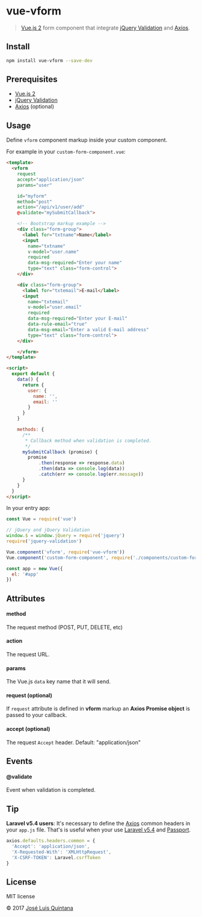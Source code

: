 # vue-vform

> [Vue.js 2](https://vuejs.org/) form component that integrate [jQuery Validation](https://github.com/jquery-validation/jquery-validation) and [Axios](https://github.com/mzabriskie/axios).


## Install

```sh
npm install vue-vform --save-dev
```

## Prerequisites

- [Vue.js 2](https://vuejs.org/)
- [jQuery Validation](https://github.com/jquery-validation/jquery-validation)
- [Axios](https://github.com/mzabriskie/axios) (optional)

## Usage

Define `vform` component markup inside your custom component.

For example in your `custom-form-component.vue`:

```html
<template>
  <vform
    request
    accept="application/json"
    params="user"

    id="myform"
    method="post"
    action="/api/v1/user/add"
    @validate="mySubmitCallback">

    <!-- Bootstrap markup example -->
    <div class="form-group">
      <label for="txtname">Name</label>
      <input
        name="txtname"
        v-model="user.name"
        required
        data-msg-required="Enter your name"
        type="text" class="form-control">
    </div>

    <div class="form-group">
      <label for="txtemail">E-mail</label>
      <input
        name="txtemail"
        v-model="user.email"
        required
        data-msg-required="Enter your E-mail"
        data-rule-email="true"
        data-msg-email="Enter a valid E-mail address"
        type="text" class="form-control">
    </div>

	</vform>
</template>

<script>
  export default {
  	data() {
      return {
      	user: {
          name: '',
          email: ''
        }
      }
    }

  	methods: {
  	  /**
       * Callback method when validation is completed.
       */
      mySubmitCallback (promise) {
        promise
	        .then(response => response.data)
	        .then(data => console.log(data))
	        .catch(err => console.log(err.message))
      }
  	}
  }
</script>
```

In your entry app:

```js
const Vue = require('vue')

// jQuery and jQuery Validation
window.$ = window.jQuery = require('jquery')
require('jquery-validation')

Vue.component('vform', require('vue-vform'))
Vue.component('custom-form-component', require('./components/custom-form-component'))

const app = new Vue({
  el: '#app'
})

```

## Attributes

#### method
The request method (POST, PUT, DELETE, etc)

#### action
The request URL.

#### params

The  Vue.js `data` key name that it will send.

#### request (optional)

If `request` attribute is defined in __vform__ markup an __Axios Promise object__ is passed to your callback.

#### accept (optional)

The request `Accept` header. Default: "application/json"

## Events

#### @validate

Event when validation is completed.

## Tip
__Laravel v5.4 users__: It's necessary to define the [Axios](https://github.com/mzabriskie/axios) common headers in your `app.js` file. That's is useful when your use [Laravel v5.4](https://laravel.com/docs/5.4/) and [Passport](https://laravel.com/docs/5.4/passport).

```js
axios.defaults.headers.common = {
  'Accept': 'application/json',
  'X-Requested-With': 'XMLHttpRequest',
  'X-CSRF-TOKEN': Laravel.csrfToken
}
```


## License
MIT license

© 2017 [José Luis Quintana](http://git.io/joseluisq)

